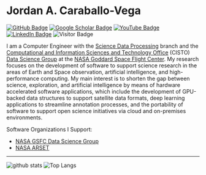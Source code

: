 # Jordan A. Caraballo-Vega

[![GitHub Badge](https://img.shields.io/github/followers/jordancaraballo?style=social)](https://github.com/jordancaraballo?tab=followers)
[![Google Scholar Badge](https://img.shields.io/badge/Google-Scholar-lightgrey)](https://scholar.google.com/citations?user=2IB5HgIAAAAJ&hl=es)
[![YouTube Badge](https://img.shields.io/badge/My-YouTube-red)](https://www.youtube.com/@jordancaraballo-vega1265)
[![LinkedIn Badge](https://img.shields.io/badge/My-LinkedIn-blue)](https://www.linkedin.com/in/jordancaraballovega/)
![Visitor Badge](https://komarev.com/ghpvc/?username=jordancaraballo)

I am a Computer Engineer with the [Science Data Processing](https://sed.gsfc.nasa.gov/etd/587) branch and the [Computational and Information Sciences and Technology Office](https://science.gsfc.nasa.gov/cisto/) (CISTO) [Data Science Group](https://science.gsfc.nasa.gov/cisto/istr) at the [NASA Goddard Space Flight Center](https://www.nasa.gov/goddard). My research focuses on the development of software to support science research in the areas of Earth and Space observation, artificial intelligence, and high-performance computing. My main interest is to shorten the gap between science, exploration, and artificial intelligence by means of hardware accelerated software applications, which include the development of GPU-backed data structures to support satellite data formats, deep learning applications to streamline annotation processes, and the portability of software to support open science initiatives via cloud and on-premises environments.

Software Organizations I Support:

* [NASA GSFC Data Science Group](https://github.com/nasa-nccs-hpda)
* [NASA ARSET](https://github.com/NASAARSET/ARSET_ML_Fundamentals)

---

![github stats](https://github-readme-stats-sigma-five.vercel.app/api?username=jordancaraballo&show_icons=true)
![Top Langs](https://github-readme-stats-sigma-five.vercel.app/api/top-langs/?username=jordancaraballo&langs_count=3&hide=javascript,go,html,css,tex)
